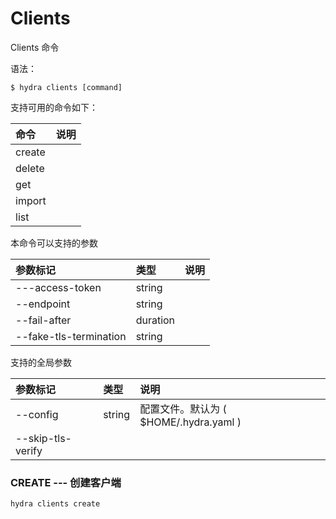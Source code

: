 # Clients

Clients 命令

语法：

```text
$ hydra clients [command]
```

支持可用的命令如下：

| 命令 | 说明 |
| :--- | :--- |
| create |  |
| delete |  |
| get |  |
| import |  |
| list |  |

本命令可以支持的参数

| 参数标记 | 类型 | 说明 |
| :--- | :--- | :--- |
| ---access-token | string |  |
| --endpoint | string |  |
| --fail-after  | duration |  |
| --fake-tls-termination | string |  |

支持的全局参数

| 参数标记 | 类型 | 说明 |
| :--- | :--- | :--- |
| --config | string | 配置文件。默认为 \( $HOME/.hydra.yaml \) |
| --skip-tls-verify |  |  |

###  CREATE --- 创建客户端

```bash
hydra clients create
```

